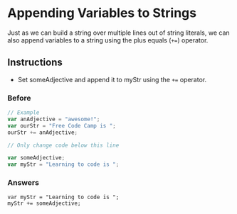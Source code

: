 # Appending Variables to Strings

Just as we can build a string over multiple lines out of string
literals, we can also append variables to a string using the plus
equals (`+=`) operator.

## Instructions
 - Set someAdjective and append it to myStr using the `+=` operator.

### Before

```javascript
// Example
var anAdjective = "awesome!";
var ourStr = "Free Code Camp is ";
ourStr += anAdjective;

// Only change code below this line

var someAdjective;
var myStr = "Learning to code is ";
```

### Answers

```var someAdjective = 'so nice';
var myStr = "Learning to code is ";
myStr += someAdjective;
```
